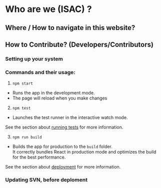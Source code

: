 # Who are we (ISAC) ?

## Where / How to navigate in this website?


## How to Contribute? (Developers/Contributors)


### Setting up your system


### Commands and their usage:
1. `npm start`

- Runs the app in the development mode.
- The page will reload when you make changes

2. `npm test`

- Launches the test runner in the interactive watch mode.

See the section about [running tests](https://facebook.github.io/create-react-app/docs/running-tests) for more information.

3. `npm run build`

- Builds the app for production to the `build` folder.\
It correctly bundles React in production mode and optimizes the build for the best performance.

See the section about [deployment](https://facebook.github.io/create-react-app/docs/deployment) for more information.

### Updating SVN, before deploment